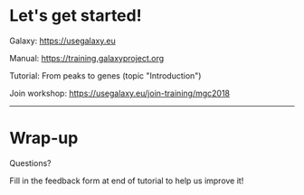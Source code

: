# Let's get started!


Galaxy: https://usegalaxy.eu

Manual: https://training.galaxyproject.org

Tutorial: From peaks to genes (topic "Introduction")

Join workshop: https://usegalaxy.eu/join-training/mgc2018

---

# Wrap-up

Questions?

Fill in the feedback form at end of tutorial to help us improve it!

